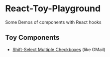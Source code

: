 # React-Toy-Playground
Some Demos of components with React hooks 

## Toy Components
* [Shift-Select Multiple Checkboxes](https://codepen.io/ybruce61414/pen/PoEJgbP) (like GMail)
